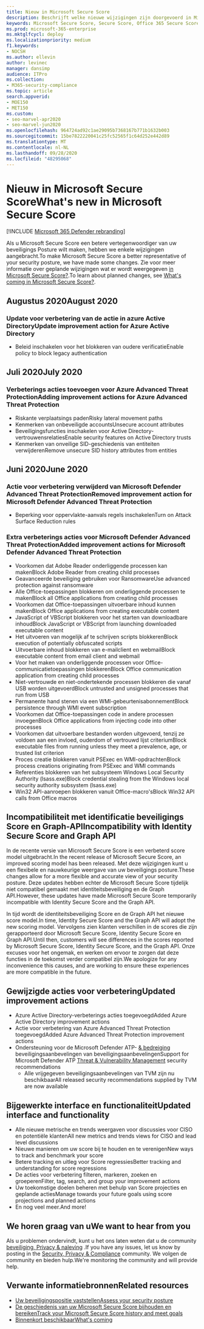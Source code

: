 ```yaml
---
title: Nieuw in Microsoft Secure Score
description: Beschrijft welke nieuwe wijzigingen zijn doorgevoerd in Microsoft Secure Score in het Microsoft 365-Beveiligingscentrum.
keywords: Microsoft Secure Score, Secure Score, Office 365 Secure Score, Microsoft Security Score, Microsoft 365 Security Center
ms.prod: microsoft-365-enterprise
ms.mktglfcycl: deploy
ms.localizationpriority: medium
f1.keywords:
- NOCSH
ms.author: ellevin
author: levinec
manager: dansimp
audience: ITPro
ms.collection:
- M365-security-compliance
ms.topic: article
search.appverid:
- MOE150
- MET150
ms.custom:
- seo-marvel-apr2020
- seo-marvel-jun2020
ms.openlocfilehash: 964724ad92c1ae29095b7368167b771b1632b003
ms.sourcegitcommit: 15be7822220041c25fc52565f1c64d252e442d89
ms.translationtype: MT
ms.contentlocale: nl-NL
ms.lasthandoff: 09/28/2020
ms.locfileid: "48295068"
---
```

# <a name="whats-new-in-microsoft-secure-score"></a><span data-ttu-id="539c9-104">Nieuw in Microsoft Secure Score</span><span class="sxs-lookup"><span data-stu-id="539c9-104">What's new in Microsoft Secure Score</span></span>

[!INCLUDE [Microsoft 365 Defender rebranding](../includes/microsoft-defender.md)]


<span data-ttu-id="539c9-105">Als u Microsoft Secure Score een betere vertegenwoordiger van uw beveiligings Posture wilt maken, hebben we enkele wijzigingen aangebracht.</span><span class="sxs-lookup"><span data-stu-id="539c9-105">To make Microsoft Secure Score a better representative of your security posture, we have made some changes.</span></span> <span data-ttu-id="539c9-106">Zie voor meer informatie over geplande wijzigingen wat er wordt weergegeven [in Microsoft Secure Score?](microsoft-secure-score-whats-coming.md).</span><span class="sxs-lookup"><span data-stu-id="539c9-106">To learn about planned changes, see [What's coming in Microsoft Secure Score?](microsoft-secure-score-whats-coming.md).</span></span>

## <a name="august-2020"></a><span data-ttu-id="539c9-107">Augustus 2020</span><span class="sxs-lookup"><span data-stu-id="539c9-107">August 2020</span></span>

### <a name="update-improvement-action-for-azure-active-directory"></a><span data-ttu-id="539c9-108">Update voor verbetering van de actie in azure Active Directory</span><span class="sxs-lookup"><span data-stu-id="539c9-108">Update improvement action for Azure Active Directory</span></span>

- <span data-ttu-id="539c9-109">Beleid inschakelen voor het blokkeren van oudere verificatie</span><span class="sxs-lookup"><span data-stu-id="539c9-109">Enable policy to block legacy authentication</span></span>

## <a name="july-2020"></a><span data-ttu-id="539c9-110">Juli 2020</span><span class="sxs-lookup"><span data-stu-id="539c9-110">July 2020</span></span>

### <a name="adding-improvement-actions-for-azure-advanced-threat-protection"></a><span data-ttu-id="539c9-111">Verbeterings acties toevoegen voor Azure Advanced Threat Protection</span><span class="sxs-lookup"><span data-stu-id="539c9-111">Adding improvement actions for Azure Advanced Threat Protection</span></span>

- <span data-ttu-id="539c9-112">Riskante verplaatsings paden</span><span class="sxs-lookup"><span data-stu-id="539c9-112">Risky lateral movement paths</span></span>
- <span data-ttu-id="539c9-113">Kenmerken van onbeveiligde accounts</span><span class="sxs-lookup"><span data-stu-id="539c9-113">Unsecure account attributes</span></span>
- <span data-ttu-id="539c9-114">Beveiligingsfuncties inschakelen voor Active Directory-vertrouwensrelaties</span><span class="sxs-lookup"><span data-stu-id="539c9-114">Enable security features on Active Directory trusts</span></span>
- <span data-ttu-id="539c9-115">Kenmerken van onveilige SID-geschiedenis van entiteiten verwijderen</span><span class="sxs-lookup"><span data-stu-id="539c9-115">Remove unsecure SID history attributes from entities</span></span>

## <a name="june-2020"></a><span data-ttu-id="539c9-116">Juni 2020</span><span class="sxs-lookup"><span data-stu-id="539c9-116">June 2020</span></span>

### <a name="removed-improvement-action-for-microsoft-defender-advanced-threat-protection"></a><span data-ttu-id="539c9-117">Actie voor verbetering verwijderd van Microsoft Defender Advanced Threat Protection</span><span class="sxs-lookup"><span data-stu-id="539c9-117">Removed improvement action for Microsoft Defender Advanced Threat Protection</span></span>

* <span data-ttu-id="539c9-118">Beperking voor oppervlakte-aanvals regels inschakelen</span><span class="sxs-lookup"><span data-stu-id="539c9-118">Turn on Attack Surface Reduction rules</span></span>

### <a name="added-improvement-actions-for-microsoft-defender-advanced-threat-protection"></a><span data-ttu-id="539c9-119">Extra verbeterings acties voor Microsoft Defender Advanced Threat Protection</span><span class="sxs-lookup"><span data-stu-id="539c9-119">Added improvement actions for Microsoft Defender Advanced Threat Protection</span></span>

* <span data-ttu-id="539c9-120">Voorkomen dat Adobe Reader onderliggende processen kan maken</span><span class="sxs-lookup"><span data-stu-id="539c9-120">Block Adobe Reader from creating child processes</span></span>
* <span data-ttu-id="539c9-121">Geavanceerde beveiliging gebruiken voor Ransomware</span><span class="sxs-lookup"><span data-stu-id="539c9-121">Use advanced protection against ransomware</span></span>
* <span data-ttu-id="539c9-122">Alle Office-toepassingen blokkeren om onderliggende processen te maken</span><span class="sxs-lookup"><span data-stu-id="539c9-122">Block all Office applications from creating child processes</span></span>
* <span data-ttu-id="539c9-123">Voorkomen dat Office-toepassingen uitvoerbare inhoud kunnen maken</span><span class="sxs-lookup"><span data-stu-id="539c9-123">Block Office applications from creating executable content</span></span>
* <span data-ttu-id="539c9-124">JavaScript of VBScript blokkeren voor het starten van downloadbare inhoud</span><span class="sxs-lookup"><span data-stu-id="539c9-124">Block JavaScript or VBScript from launching downloaded executable content</span></span>
* <span data-ttu-id="539c9-125">Het uitvoeren van mogelijk af te schrijven scripts blokkeren</span><span class="sxs-lookup"><span data-stu-id="539c9-125">Block execution of potentially obfuscated scripts</span></span>
* <span data-ttu-id="539c9-126">Uitvoerbare inhoud blokkeren van e-mailclient en webmail</span><span class="sxs-lookup"><span data-stu-id="539c9-126">Block executable content from email client and webmail</span></span>
* <span data-ttu-id="539c9-127">Voor het maken van onderliggende processen voor Office-communicatietoepassingen blokkeren</span><span class="sxs-lookup"><span data-stu-id="539c9-127">Block Office communication application from creating child processes</span></span>
* <span data-ttu-id="539c9-128">Niet-vertrouwde en niet-ondertekende processen blokkeren die vanaf USB worden uitgevoerd</span><span class="sxs-lookup"><span data-stu-id="539c9-128">Block untrusted and unsigned processes that run from USB</span></span>
* <span data-ttu-id="539c9-129">Permanente hand stenen via een WMI-gebeurtenisabonnement</span><span class="sxs-lookup"><span data-stu-id="539c9-129">Block persistence through WMI event subscription</span></span>
* <span data-ttu-id="539c9-130">Voorkomen dat Office-toepassingen code in andere processen invoegen</span><span class="sxs-lookup"><span data-stu-id="539c9-130">Block Office applications from injecting code into other processes</span></span>
* <span data-ttu-id="539c9-131">Voorkomen dat uitvoerbare bestanden worden uitgevoerd, tenzij ze voldoen aan een invloed, ouderdom of vertrouwd lijst criterium</span><span class="sxs-lookup"><span data-stu-id="539c9-131">Block executable files from running unless they meet a prevalence, age, or trusted list criterion</span></span>
* <span data-ttu-id="539c9-132">Proces creatie blokkeren vanuit PSExec en WMI-opdrachten</span><span class="sxs-lookup"><span data-stu-id="539c9-132">Block process creations originating from PSExec and WMI commands</span></span>
* <span data-ttu-id="539c9-133">Referenties blokkeren van het subsysteem Windows Local Security Authority (lsass.exe)</span><span class="sxs-lookup"><span data-stu-id="539c9-133">Block credential stealing from the Windows local security authority subsystem (lsass.exe)</span></span>
* <span data-ttu-id="539c9-134">Win32 API-aanroepen blokkeren vanuit Office-macro's</span><span class="sxs-lookup"><span data-stu-id="539c9-134">Block Win32 API calls from Office macros</span></span>

## <a name="incompatibility-with-identity-secure-score-and-graph-api"></a><span data-ttu-id="539c9-135">Incompatibiliteit met identificatie beveiligings Score en Graph-API</span><span class="sxs-lookup"><span data-stu-id="539c9-135">Incompatibility with Identity Secure Score and Graph API</span></span>

<span data-ttu-id="539c9-136">In de recente versie van Microsoft Secure Score is een verbeterd score model uitgebracht.</span><span class="sxs-lookup"><span data-stu-id="539c9-136">In the recent release of Microsoft Secure Score, an improved scoring model has been released.</span></span> <span data-ttu-id="539c9-137">Met deze wijzigingen kunt u een flexibele en nauwkeurige weergave van uw beveiligings posture.</span><span class="sxs-lookup"><span data-stu-id="539c9-137">These changes allow for a more flexible and accurate view of your security posture.</span></span> <span data-ttu-id="539c9-138">Deze updates hebben echter de Microsoft Secure Score tijdelijk niet compatibel gemaakt met identiteitsbeveiliging en de Graph API.</span><span class="sxs-lookup"><span data-stu-id="539c9-138">However, these updates have made Microsoft Secure Score temporarily incompatible with Identity Secure Score and the Graph API.</span></span>

<span data-ttu-id="539c9-139">In tijd wordt de identiteitsbeveiliging Score en de Graph API het nieuwe score model.</span><span class="sxs-lookup"><span data-stu-id="539c9-139">In time, Identity Secure Score and the Graph API will adopt the new scoring model.</span></span> <span data-ttu-id="539c9-140">Vervolgens zien klanten verschillen in de scores die zijn gerapporteerd door Microsoft Secure Score, Identity Secure Score en Graph API.</span><span class="sxs-lookup"><span data-stu-id="539c9-140">Until then, customers will see differences in the scores reported by Microsoft Secure Score, Identity Secure Score, and the Graph API.</span></span> <span data-ttu-id="539c9-141">Onze excuses voor het ongemak, en werken om ervoor te zorgen dat deze functies in de toekomst verder compatibel zijn.</span><span class="sxs-lookup"><span data-stu-id="539c9-141">We apologize for any inconvenience this causes, and are working to ensure these experiences are more compatible in the future.</span></span>

## <a name="updated-improvement-actions"></a><span data-ttu-id="539c9-142">Gewijzigde acties voor verbetering</span><span class="sxs-lookup"><span data-stu-id="539c9-142">Updated improvement actions</span></span>

- <span data-ttu-id="539c9-143">Azure Active Directory-verbeterings acties toegevoegd</span><span class="sxs-lookup"><span data-stu-id="539c9-143">Added Azure Active Directory improvement actions</span></span>
- <span data-ttu-id="539c9-144">Actie voor verbetering van Azure Advanced Threat Protection toegevoegd</span><span class="sxs-lookup"><span data-stu-id="539c9-144">Added Azure Advanced Threat Protection improvement actions</span></span>
- <span data-ttu-id="539c9-145">Ondersteuning voor de Microsoft Defender ATP- [& bedreiging](https://docs.microsoft.com/windows/security/threat-protection/microsoft-defender-atp/next-gen-threat-and-vuln-mgt) beveiligingsaanbevelingen van beveiligingsaanbevelingen</span><span class="sxs-lookup"><span data-stu-id="539c9-145">Support for Microsoft Defender ATP [Threat & Vulnerability Management](https://docs.microsoft.com/windows/security/threat-protection/microsoft-defender-atp/next-gen-threat-and-vuln-mgt) security recommendations</span></span>
    - <span data-ttu-id="539c9-146">Alle vrijgegeven beveiligingsaanbevelingen van TVM zijn nu beschikbaar</span><span class="sxs-lookup"><span data-stu-id="539c9-146">All released security recommendations supplied by TVM are now available</span></span>

## <a name="updated-interface-and-functionality"></a><span data-ttu-id="539c9-147">Bijgewerkte interface en functionaliteit</span><span class="sxs-lookup"><span data-stu-id="539c9-147">Updated interface and functionality</span></span>

* <span data-ttu-id="539c9-148">Alle nieuwe metrische en trends weergaven voor discussies voor CISO en potentiële klanten</span><span class="sxs-lookup"><span data-stu-id="539c9-148">All new metrics and trends views for CISO and lead level discussions</span></span>
* <span data-ttu-id="539c9-149">Nieuwe manieren om uw score bij te houden en te verenigen</span><span class="sxs-lookup"><span data-stu-id="539c9-149">New ways to track and benchmark your score</span></span>
* <span data-ttu-id="539c9-150">Betere tracking en uitleg voor Score regressies</span><span class="sxs-lookup"><span data-stu-id="539c9-150">Better tracking and understanding for score regressions</span></span>
* <span data-ttu-id="539c9-151">De acties voor verbetering filteren, markeren, zoeken en groeperen</span><span class="sxs-lookup"><span data-stu-id="539c9-151">Filter, tag, search, and group your improvement actions</span></span>
* <span data-ttu-id="539c9-152">Uw toekomstige doelen beheren met behulp van Score projecties en geplande acties</span><span class="sxs-lookup"><span data-stu-id="539c9-152">Manage towards your future goals using score projections and planned actions</span></span>
* <span data-ttu-id="539c9-153">En nog veel meer.</span><span class="sxs-lookup"><span data-stu-id="539c9-153">And more!</span></span>

## <a name="we-want-to-hear-from-you"></a><span data-ttu-id="539c9-154">We horen graag van u</span><span class="sxs-lookup"><span data-stu-id="539c9-154">We want to hear from you</span></span>

<span data-ttu-id="539c9-155">Als u problemen ondervindt, kunt u het ons laten weten dat u de community [beveiliging, Privacy & naleving](https://techcommunity.microsoft.com/t5/Security-Privacy-Compliance/bd-p/security_privacy) .</span><span class="sxs-lookup"><span data-stu-id="539c9-155">If you have any issues, let us know by posting in the [Security, Privacy & Compliance](https://techcommunity.microsoft.com/t5/Security-Privacy-Compliance/bd-p/security_privacy) community.</span></span> <span data-ttu-id="539c9-156">We volgen de community en bieden hulp.</span><span class="sxs-lookup"><span data-stu-id="539c9-156">We're monitoring the community and will provide help.</span></span>

## <a name="related-resources"></a><span data-ttu-id="539c9-157">Verwante informatiebronnen</span><span class="sxs-lookup"><span data-stu-id="539c9-157">Related resources</span></span>

- [<span data-ttu-id="539c9-158">Uw beveiligingspositie vaststellen</span><span class="sxs-lookup"><span data-stu-id="539c9-158">Assess your security posture</span></span>](microsoft-secure-score-improvement-actions.md)
- [<span data-ttu-id="539c9-159">De geschiedenis van uw Microsoft Secure Score bijhouden en bereiken</span><span class="sxs-lookup"><span data-stu-id="539c9-159">Track your Microsoft Secure Score history and meet goals</span></span>](microsoft-secure-score-history-metrics-trends.md)
- [<span data-ttu-id="539c9-160">Binnenkort beschikbaar</span><span class="sxs-lookup"><span data-stu-id="539c9-160">What's coming</span></span>](microsoft-secure-score-whats-coming.md)
